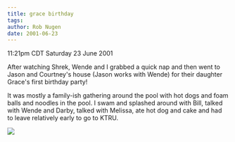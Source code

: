 ```yaml
---
title: grace birthday
tags: 
author: Rob Nugen
date: 2001-06-23
---
```


<title>Grace's birthday party</title>
<p class=date>11:21pm CDT Saturday 23 June 2001</p>

<p>After watching Shrek, Wende and I grabbed a quick nap and then went
to Jason and Courtney's house (Jason works with Wende) for their
daughter Grace's first birthday party!</p>

<p>It was mostly a family-ish gathering around the pool with hot dogs
and foam balls and noodles in the pool.  I swam and splashed around
with Bill, talked with Wende and Darby, talked with Melissa, ate hot
dog and cake and had to leave relatively early to go to KTRU.</p>

<p><img src='/images/rob/wL-ROB.gif'/></p>

